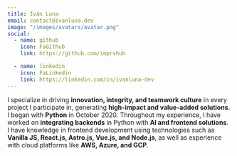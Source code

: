 ```yaml
---
title: Iván Luna
email: contact@ivanluna.dev
image: "/images/avatars/avatar.png"
social:
  - name: github
    icon: FaGithub
    link: https://github.com/imprvhub

  - name: linkedin
    icon: FaLinkedin
    link: https://linkedin.com/in/ivanluna-dev
---
```


I specialize in driving **innovation, integrity, and teamwork culture** in every project I participate in, generating **high-impact and value-added solutions**. I began with **Python** in October 2020. Throughout my experience, I have worked on **integrating backends** in Python with **AI and frontend solutions**. I have knowledge in frontend development using technologies such as **Vanilla JS, React.js, Astro.js, Vue.js, and Node.js**, as well as experience with cloud platforms like **AWS, Azure, and GCP**.